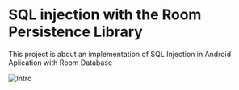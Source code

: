 # SQL injection with the Room Persistence Library

This project is about an implementation of SQL Injection in Android Aplication with Room Database

![Intro](https://github.com/hahmadfaiq21/mobile-security/assets/74751720/2bf8a397-f755-4338-803e-12f8f9037c7d)

